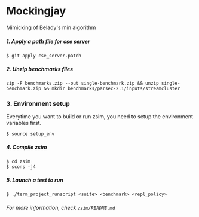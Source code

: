 # Mockingjay
Mimicking of Belady's min algorithm
##### 1. Apply a path file for cse server

```
$ git apply cse_server.patch
```

##### 2. Unzip benchmarks files

```
zip -F benchmarks.zip --out single-benchmark.zip && unzip single-benchmark.zip && mkdir benchmarks/parsec-2.1/inputs/streamcluster
```

### 3. Environment setup

Everytime you want to build or run zsim, you need to setup the environment variables first.

```
$ source setup_env
```

##### 4. Compile zsim

```
$ cd zsim
$ scons -j4
```

##### 5. Launch a test to run

```
$ ./term_project_runscript <suite> <benchmark> <repl_policy>
```



###### For more information, check `zsim/README.md`
